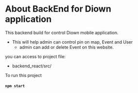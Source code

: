 # About BackEnd for Diown application
This backend build for control Diown mobile application.
  - This will help admin can control pin on map, Event and User
    - admin can add or delete Event on this website.

you can access to project file:
  - backend_react/src/

To run this project<br>
<h4><code>npm start</code></h4>
